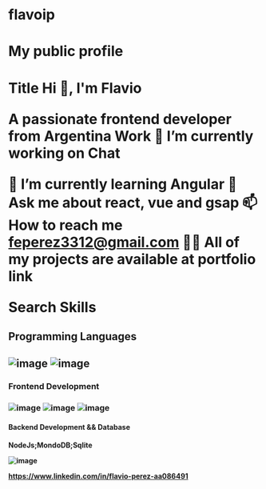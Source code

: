 # flavoip
<h1>My public profile<h1>
Title
Hi 👋, I'm
Flavio

A passionate frontend developer from Argentina
Work
🔭 I’m currently working on
Chat

🌱 I’m currently learning
Angular
💬 Ask me about
react, vue and gsap
📫 How to reach me
feperez3312@gmail.com
👨‍💻 All of my projects are available at
portfolio link

Search Skills
<h2>Programming Languages<h2>

![image](https://user-images.githubusercontent.com/63319670/112313762-fb075480-8c86-11eb-9f99-3d0267ed2097.png)
![image](https://user-images.githubusercontent.com/63319670/112313811-0bb7ca80-8c87-11eb-927d-55663901f616.png)

<h3>Frontend Development<h3>

![image](https://user-images.githubusercontent.com/63319670/112313869-1c684080-8c87-11eb-886a-32b5297842d8.png)
![image](https://user-images.githubusercontent.com/63319670/112313890-225e2180-8c87-11eb-87d4-1cfe977928bc.png)
![image](https://user-images.githubusercontent.com/63319670/112313911-27bb6c00-8c87-11eb-9f5d-b489e784bce4.png)

<h4>Backend Development && Database<h4>
NodeJs;MondoDB;Sqlite
  
![image](https://user-images.githubusercontent.com/63319670/112314866-49692300-8c88-11eb-89ef-54bd519cc5b3.png)

https://www.linkedin.com/in/flavio-perez-aa086491
  






  



